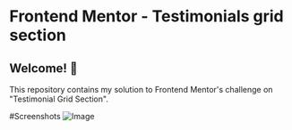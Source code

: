 # Frontend Mentor - Testimonials grid section
## Welcome! 👋
This repository contains my solution to Frontend Mentor's challenge on "Testimonial Grid Section".

#Screenshots
![Image](/main/screenshots/desktop.png?raw=true "Desktop Preview")
